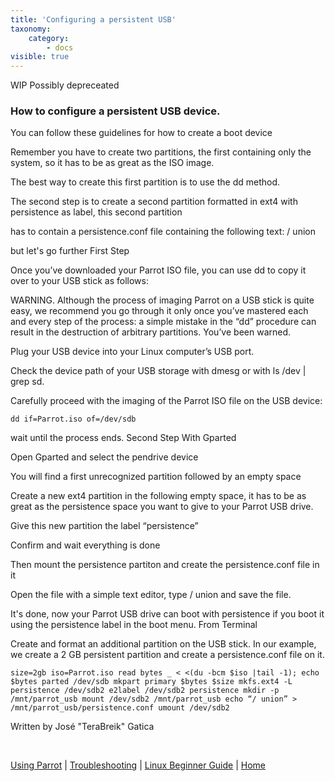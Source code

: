 ```yaml
---
title: 'Configuring a persistent USB'
taxonomy:
    category:
        - docs
visible: true
---
```


WIP Possibly depreceated

### How to configure a persistent USB device.


You can follow these guidelines for how to create a boot device

Remember you have to create two partitions, the first containing only the system, so it has to be as great as the ISO image.

The best way to create this first partition is to use the dd method.

The second step is to create a second partition formatted in ext4 with persistence as label, this second partition

has to contain a persistence.conf file containing the following text: / union

but let's go further
First Step

Once you’ve downloaded your Parrot ISO file, you can use dd to copy it over to your USB stick as follows:

WARNING. Although the process of imaging Parrot on a USB stick is quite easy, we recommend you go through it only once you’ve mastered each and every step of the process: a simple mistake in the “dd” procedure can result in the destruction of arbitrary partitions. You’ve been warned.

Plug your USB device into your Linux computer’s USB port.

Check the device path of your USB storage with dmesg or with ls /dev | grep sd.

Carefully proceed with the imaging of the Parrot ISO file on the USB device:

```text
dd if=Parrot.iso of=/dev/sdb
```

wait until the process ends.
Second Step
With Gparted

Open Gparted and select the pendrive device

You will find a first unrecognized partition followed by an empty space

Create a new ext4 partition in the following empty space, it has to be as great as the persistence space you want to give to your Parrot USB drive.

Give this new partition the label “persistence”

Confirm and wait everything is done

Then mount the persistence partiton and create the persistence.conf file in it

Open the file with a simple text editor, type / union and save the file.

It's done, now your Parrot USB drive can boot with persistence if you boot it using the persistence label in the boot menu.
From Terminal

Create and format an additional partition on the USB stick. In our example, we create a 2 GB persistent partition and create a persistence.conf file on it.

```text
size=2gb iso=Parrot.iso read bytes _ < <(du -bcm $iso |tail -1); echo $bytes parted /dev/sdb mkpart primary $bytes $size mkfs.ext4 -L persistence /dev/sdb2 e2label /dev/sdb2 persistence mkdir -p /mnt/parrot_usb mount /dev/sdb2 /mnt/parrot_usb echo “/ union” > /mnt/parrot_usb/persistence.conf umount /dev/sdb2
```

Written by  José "TeraBreik" Gatica

&nbsp;

[Using Parrot](https://docs.parrot.sh/info/start/) | [Troubleshooting](https://docs.parrot.sh/trbl/start/) | [Linux Beginner Guide](https://docs.parrot.sh/library/lbg-basics/) | [Home](https://docs.parrot.sh/)
